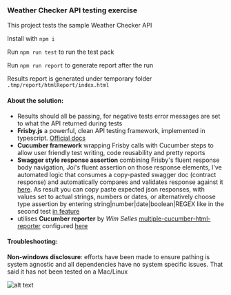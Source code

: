 ### Weather Checker API testing exercise

This project tests the sample Weather Checker API

Install with `npm i`

Run `npm run test` to run the test pack

Run `npm run report` to generate report after the run

Results report is generated under temporary folder `.tmp/report/htmlReport/index.html`

#### About the solution:
 - Results should all be passing, for negative tests error messages are set to what the API returned during tests
 - **Frisby.js** a powerful, clean API testing framework, implemented in typescript. [Official docs](https://docs.frisbyjs.com/)
 - **Cucumber framework** wrapping Frisby calls with Cucumber steps to allow user friendly test writing, code reusability and pretty reports
 - **Swagger style response assertion** combining Frisby's fluent response body navigation, Joi's fluent assertion on those response elements, I've automated logic that consumes a copy-pasted swagger doc (contract response) and automatically compares and validates response against it [here](./utilities/jsonAnalysis.ts). As result you can copy paste expected json responses, with values set to actual strings, numbers or dates, or alternatively choose type assertion by entering string|number|date|boolean|REGEX like in the second test [in feature](./features/weather-checker.feature)
 - utilises **Cucumber reporter** by _Wim Selles_ [multiple-cucumber-html-reporter](https://www.npmjs.com/package/multiple-cucumber-html-reporter) configured [here](src/lib/multipleCucumberReporter.js)

#### Troubleshooting:
 **Non-windows disclosure**: efforts have been made to ensure pathing is system agnostic and all dependencies have no system specific issues. That said it has not been tested on a Mac/Linux

![alt text](https://cdn-images-1.medium.com/max/249/1*y_euvEopwrhPAT2meoPTkg@2x.png)